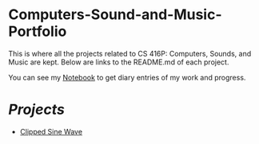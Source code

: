 # Computers-Sound-and-Music-Portfolio

This is where all the projects related to CS 416P: Computers, Sounds, and Music are kept. Below are links to the README.md of each project.

You can see my 
[Notebook](https://github.com/Worick046/Computers-Sound-and-Music-Portfolio/blob/main/notebook.md)
to get diary entries of my work and progress.

# *Projects*
- [Clipped Sine Wave](https://github.com/Worick046/Computers-Sound-and-Music-Portfolio/tree/main/code/Clipped%20Sine%20Wave)
